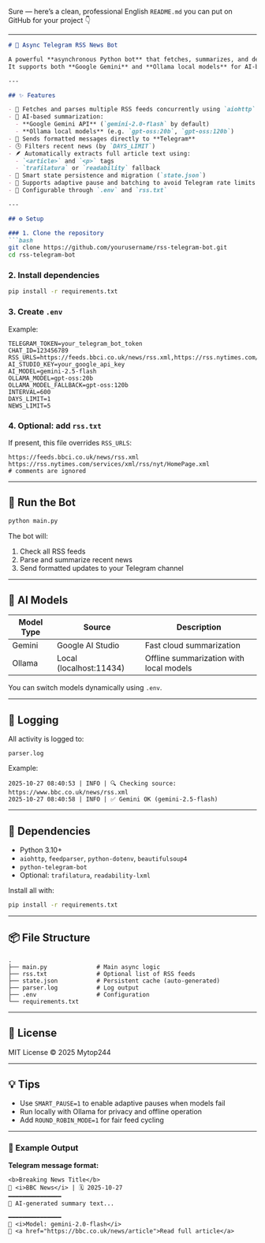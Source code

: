 Sure — here’s a clean, professional English `README.md` you can put on GitHub for your project 👇

---

````markdown
# 📰 Async Telegram RSS News Bot

A powerful **asynchronous Python bot** that fetches, summarizes, and delivers news from multiple **RSS feeds** directly to a Telegram channel or chat.  
It supports both **Google Gemini** and **Ollama local models** for AI-based news summarization, along with advanced error handling, caching, and state persistence.

---

## ✨ Features

- 📡 Fetches and parses multiple RSS feeds concurrently using `aiohttp` and `feedparser`
- 🧠 AI-based summarization:
  - **Google Gemini API** (`gemini-2.0-flash` by default)
  - **Ollama local models** (e.g. `gpt-oss:20b`, `gpt-oss:120b`)
- 🤖 Sends formatted messages directly to **Telegram**
- 🕓 Filters recent news (by `DAYS_LIMIT`)
- 🪶 Automatically extracts full article text using:
  - `<article>` and `<p>` tags
  - `trafilatura` or `readability` fallback
- 🔄 Smart state persistence and migration (`state.json`)
- 🧩 Supports adaptive pause and batching to avoid Telegram rate limits
- 🧰 Configurable through `.env` and `rss.txt`

---

## ⚙️ Setup

### 1. Clone the repository
```bash
git clone https://github.com/yourusername/rss-telegram-bot.git
cd rss-telegram-bot
````

### 2. Install dependencies

```bash
pip install -r requirements.txt
```

### 3. Create `.env`

Example:

```env
TELEGRAM_TOKEN=your_telegram_bot_token
CHAT_ID=123456789
RSS_URLS=https://feeds.bbci.co.uk/news/rss.xml,https://rss.nytimes.com/services/xml/rss/nyt/HomePage.xml
AI_STUDIO_KEY=your_google_api_key
AI_MODEL=gemini-2.5-flash
OLLAMA_MODEL=gpt-oss:20b
OLLAMA_MODEL_FALLBACK=gpt-oss:120b
INTERVAL=600
DAYS_LIMIT=1
NEWS_LIMIT=5
```

### 4. Optional: add `rss.txt`

If present, this file overrides `RSS_URLS`:

```
https://feeds.bbci.co.uk/news/rss.xml
https://rss.nytimes.com/services/xml/rss/nyt/HomePage.xml
# comments are ignored
```

---

## 🚀 Run the Bot

```bash
python main.py
```

The bot will:

1. Check all RSS feeds
2. Parse and summarize recent news
3. Send formatted updates to your Telegram channel

---

## 🧠 AI Models

| Model Type | Source                  | Description                             |
| ---------- | ----------------------- | --------------------------------------- |
| Gemini     | Google AI Studio        | Fast cloud summarization                |
| Ollama     | Local (localhost:11434) | Offline summarization with local models |

You can switch models dynamically using `.env`.

---

## 🪪 Logging

All activity is logged to:

```
parser.log
```

Example:

```
2025-10-27 08:40:53 | INFO | 🔍 Checking source: https://www.bbc.co.uk/news/rss.xml
2025-10-27 08:40:58 | INFO | ✅ Gemini OK (gemini-2.5-flash)
```

---

## 🧩 Dependencies

* Python 3.10+
* `aiohttp`, `feedparser`, `python-dotenv`, `beautifulsoup4`
* `python-telegram-bot`
* Optional: `trafilatura`, `readability-lxml`

Install all with:

```bash
pip install -r requirements.txt
```

---

## 📦 File Structure

```
.
├── main.py              # Main async logic
├── rss.txt              # Optional list of RSS feeds
├── state.json           # Persistent cache (auto-generated)
├── parser.log           # Log output
├── .env                 # Configuration
└── requirements.txt
```

---

## 📜 License

MIT License © 2025 Mytop244

---

## 💡 Tips

* Use `SMART_PAUSE=1` to enable adaptive pauses when models fail
* Run locally with Ollama for privacy and offline operation
* Add `ROUND_ROBIN_MODE=1` for fair feed cycling

---

### 🧭 Example Output

**Telegram message format:**

```
<b>Breaking News Title</b>
📡 <i>BBC News</i> | 🗓 2025-10-27
━━━━━━━━━━━━━━━
💬 AI-generated summary text...

━━━━━━━━━━━━━━━
🤖 <i>Model: gemini-2.0-flash</i>
🔗 <a href="https://bbc.co.uk/news/article">Read full article</a>
